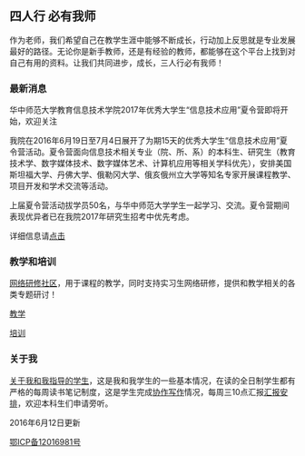 ## 四人行 必有我师 ##

作为老师，我们希望自己在教学生涯中能够不断成长，行动加上反思就是专业发展最好的路径。无论你是新手教师，还是有经验的教师，都能够在这个平台上找到对自己有用的资料。让我们共同进步，成长，三人行必有我师！

### 最新消息 ###

华中师范大学教育信息技术学院2017年优秀大学生“信息技术应用”夏令营即将开始，欢迎关注

我院在2016年6月19日至7月4日展开了为期15天的优秀大学生“信息技术应用”夏令营活动。夏令营面向信息技术相关专业（院、所、系）的本科生、研究生（教育技术学、数字媒体技术、数字媒体艺术、计算机应用等相关学科优先），安排美国斯坦福大学、丹佛大学、俄勒冈大学、俄亥俄州立大学等知名专家开展课程教学、项目开发和学术交流等活动。

上届夏令营活动拔学员50名，与华中师范大学学生一起学习、交流。夏令营期间表现优异者已在我院2017年研究生招考中优先考虑。

详细信息请[点击](http://it.ccnu.edu.cn/shownews/index/2016_05/18/834.html)


### 教学和培训 ###

[网络研修社区](http://www.4instructor.com/)，用于课程的教学，同时支持实习生网络研修，提供和教学相关的各类专题研讨！

[教学](http://4instructor.com/#!teaching.md)

[培训](http://4instructor.com/#!training.md)

### 关于我 ###

[关于我和我指导的学生](http://4instructor.com/#!about.md)，这是我和我学生的一些基本情况，在读的全日制学生都有严格的每周读书笔记制度，这是学生完成[协作写作](http://4instructor.com/#!jianshu.md)情况，每周三10点汇报[汇报安排](http://4instructor.com/#!huibao.md)，欢迎本科生们申请旁听。


2016年6月12日更新

[鄂ICP备12016981号](http://www.miitbeian.gov.cn/) 
